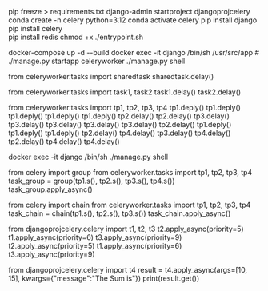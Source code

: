 pip freeze > requirements.txt
django-admin startproject djangoprojcelery
conda create -n celery python=3.12 
conda activate celery 
pip install django   
pip install celery   
pip install redis
chmod +x ./entrypoint.sh 

docker-compose up -d --build
docker exec -it django /bin/sh
/usr/src/app # ./manage.py startapp celeryworker
./manage.py shell

from celeryworker.tasks import sharedtask
sharedtask.delay()

from celeryworker.tasks import task1, task2
task1.delay()
task2.delay()

from celeryworker.tasks import tp1, tp2, tp3, tp4
tp1.deply()
tp1.deply()
tp1.deply()
tp1.deply()
tp1.deply()
tp2.delay()
tp2.delay()
tp3.delay()
tp3.delay()
tp3.delay()
tp3.delay()
tp3.delay()
tp2.delay()
tp1.deply()
tp1.deply()
tp1.deply()
tp2.delay()
tp4.delay()
tp3.delay()
tp4.delay()
tp2.delay()
tp4.delay()
tp4.delay()

docker exec -it django /bin/sh
./manage.py shell

from celery import group
from celeryworker.tasks import tp1, tp2, tp3, tp4
task_group = group(tp1.s(), tp2.s(), tp3.s(), tp4.s())
task_group.apply_async()

from celery import chain
from celeryworker.tasks import tp1, tp2, tp3, tp4
task_chain = chain(tp1.s(), tp2.s(), tp3.s())
task_chain.apply_async()

from djangoprojcelery.celery import t1, t2, t3
t2.apply_async(priority=5)
t1.apply_async(priority=6)
t3.apply_async(priority=9)
t2.apply_async(priority=5)
t1.apply_async(priority=6)
t3.apply_async(priority=9)

from djangoprojcelery.celery import t4
result = t4.apply_async(args=[10, 15], kwargs={"message":"The Sum is"})
print(result.get())